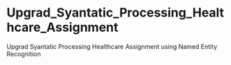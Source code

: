 # Upgrad_Syantatic_Processing_Healthcare_Assignment
Upgrad Syantatic Processing Healthcare Assignment using Named Entity Recognition
